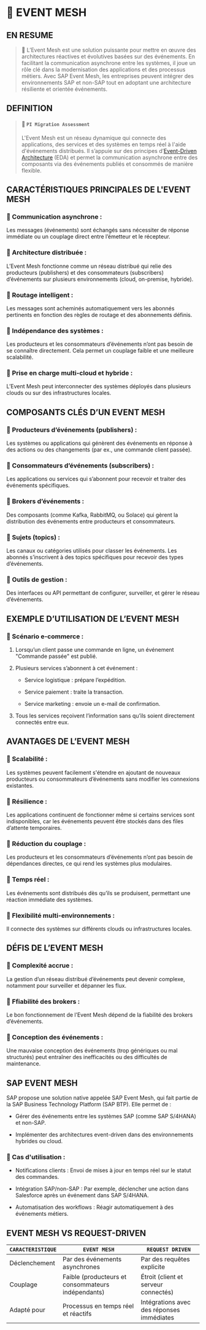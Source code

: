 # 🌸 EVENT MESH

## EN RESUME

> 🌺 L’Event Mesh est une solution puissante pour mettre en œuvre des architectures réactives et évolutives basées sur des événements. En facilitant la communication asynchrone entre les systèmes, il joue un rôle clé dans la modernisation des applications et des processus métiers. Avec SAP Event Mesh, les entreprises peuvent intégrer des environnements SAP et non-SAP tout en adoptant une architecture résiliente et orientée événements.

## DEFINITION

> #### 🍧 `PI Migration Assessment`
>
> L'Event Mesh est un réseau dynamique qui connecte des applications, des services et des systèmes en temps réel à l'aide d'événements distribués.
> Il s’appuie sur des principes d’[Event-Driven Architecture](../☼%20UNIT%200%20-%20Lexicon/♠%20Event-Driven%20Architecture.md) (EDA) et permet la communication asynchrone entre des composants via des événements publiés et consommés de manière flexible.

## CARACTÉRISTIQUES PRINCIPALES DE L'EVENT MESH

### 💮 Communication asynchrone :

Les messages (événements) sont échangés sans nécessiter de réponse immédiate ou un couplage direct entre l’émetteur et le récepteur.

### 💮 Architecture distribuée :

L’Event Mesh fonctionne comme un réseau distribué qui relie des producteurs (publishers) et des consommateurs (subscribers) d’événements sur plusieurs environnements (cloud, on-premise, hybride).

### 💮 Routage intelligent :

Les messages sont acheminés automatiquement vers les abonnés pertinents en fonction des règles de routage et des abonnements définis.

### 💮 Indépendance des systèmes :

Les producteurs et les consommateurs d’événements n’ont pas besoin de se connaître directement. Cela permet un couplage faible et une meilleure scalabilité.

### 💮 Prise en charge multi-cloud et hybride :

L’Event Mesh peut interconnecter des systèmes déployés dans plusieurs clouds ou sur des infrastructures locales.

## COMPOSANTS CLÉS D’UN EVENT MESH

### 💮 Producteurs d’événements (publishers) :

Les systèmes ou applications qui génèrent des événements en réponse à des actions ou des changements (par ex., une commande client passée).

### 💮 Consommateurs d’événements (subscribers) :

Les applications ou services qui s’abonnent pour recevoir et traiter des événements spécifiques.

### 💮 Brokers d’événements :

Des composants (comme Kafka, RabbitMQ, ou Solace) qui gèrent la distribution des événements entre producteurs et consommateurs.

### 💮 Sujets (topics) :

Les canaux ou catégories utilisés pour classer les événements. Les abonnés s’inscrivent à des topics spécifiques pour recevoir des types d’événements.

### 💮 Outils de gestion :

Des interfaces ou API permettant de configurer, surveiller, et gérer le réseau d’événements.

## EXEMPLE D’UTILISATION DE L’EVENT MESH

### 💮 Scénario e-commerce :

1. Lorsqu’un client passe une commande en ligne, un événement "Commande passée" est publié.

2. Plusieurs services s’abonnent à cet événement :

   - Service logistique : prépare l’expédition.

   - Service paiement : traite la transaction.

   - Service marketing : envoie un e-mail de confirmation.

3. Tous les services reçoivent l’information sans qu’ils soient directement connectés entre eux.

## AVANTAGES DE L’EVENT MESH

### 💮 Scalabilité :

Les systèmes peuvent facilement s'étendre en ajoutant de nouveaux producteurs ou consommateurs d’événements sans modifier les connexions existantes.

### 💮 Résilience :

Les applications continuent de fonctionner même si certains services sont indisponibles, car les événements peuvent être stockés dans des files d’attente temporaires.

### 💮 Réduction du couplage :

Les producteurs et les consommateurs d’événements n’ont pas besoin de dépendances directes, ce qui rend les systèmes plus modulaires.

### 💮 Temps réel :

Les événements sont distribués dès qu’ils se produisent, permettant une réaction immédiate des systèmes.

### 💮 Flexibilité multi-environnements :

Il connecte des systèmes sur différents clouds ou infrastructures locales.

## DÉFIS DE L’EVENT MESH

### 💮 Complexité accrue :

La gestion d’un réseau distribué d’événements peut devenir complexe, notamment pour surveiller et dépanner les flux.

### 💮 Ffiabilité des brokers :

Le bon fonctionnement de l’Event Mesh dépend de la fiabilité des brokers d’événements.

### 💮 Conception des événements :

Une mauvaise conception des événements (trop génériques ou mal structurés) peut entraîner des inefficacités ou des difficultés de maintenance.

## SAP EVENT MESH

SAP propose une solution native appelée SAP Event Mesh, qui fait partie de la SAP Business Technology Platform (SAP BTP). Elle permet de :

- Gérer des événements entre les systèmes SAP (comme SAP S/4HANA) et non-SAP.

- Implémenter des architectures event-driven dans des environnements hybrides ou cloud.

### 💮 Cas d'utilisation :

- Notifications clients : Envoi de mises à jour en temps réel sur le statut des commandes.

- Intégration SAP/non-SAP : Par exemple, déclencher une action dans Salesforce après un événement dans SAP S/4HANA.

- Automatisation des workflows : Réagir automatiquement à des événements métiers.

## EVENT MESH VS REQUEST-DRIVEN

| `CARACTERISTIQUE` | `EVENT MESH`                                       | `REQUEST DRIVEN`                          |
| ----------------- | -------------------------------------------------- | ----------------------------------------- |
| Déclenchement     | Par des événements asynchrones                     | Par des requêtes explicite                |
| Couplage          | Faible (producteurs et consommateurs indépendants) | Étroit (client et serveur connectés)      |
| Adapté pour       | Processus en temps réel et réactifs                | Intégrations avec des réponses immédiates |
